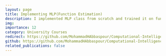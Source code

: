 ```yaml
---
layout: page
title: Implementing MLP(Function Estimation)
description: I implemented MLP class from scratch and trained it on function estimation
img: 
importance: 12
category: University Courses
redirect: https://github.com/MohammadHAbbaspour/Computational-Intelligence/blob/main/Implementing_MLP-Function_Estimation.ipynb
github: https://github.com/MohammadHAbbaspour/Computational-Intelligence/blob/main/Implementing_MLP-Function_Estimation.ipynb
related_publications: false
---
```

